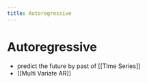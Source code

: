 ```yaml
---
title: Autoregressive
---
```


# Autoregressive
- predict the future by past of [[TIme Series]]
- [[Multi Variate AR]]






































